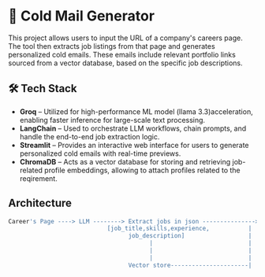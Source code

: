 # 📧 Cold Mail Generator
This project allows users to input the URL of a company's careers page. The tool then extracts job listings from that page and generates personalized cold emails. These emails include relevant portfolio links sourced from a vector database, based on the specific job descriptions.

## 🛠️ Tech Stack
- **Groq** – Utilized for high-performance ML model (llama 3.3)acceleration, enabling faster inference for large-scale text processing.
- **LangChain** – Used to orchestrate LLM workflows, chain prompts, and handle the end-to-end job extraction logic.
- **Streamlit** – Provides an interactive web interface for users to generate personalized cold emails with real-time previews.
- **ChromaDB** – Acts as a vector database for storing and retrieving job-related profile embeddings, allowing to attach profiles related to the reqirement.

## Architecture 

```bash
Career's Page ----> LLM --------> Extract jobs in json --------------->LLM----->Cold email
                            [job_title,skills,experience,           |
                                  job_description]                  |
                                        |                           |
                                        |                           |
                                        |                           |
                                  Vector store----------------------|
                                        
```




